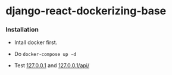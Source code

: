 # django-react-dockerizing-base


### Installation

 - Intall docker first.
 - Do `docker-compose up -d`
 
 - Test [127.0.0.1](url) and [127.0.0.1/api/](url)
